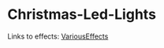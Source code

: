 # Christmas-Led-Lights

Links to effects:
[VariousEffects](https://www.tweaking4all.com/hardware/arduino/adruino-led-strip-effects/#LEDStripEffectTwinkle)